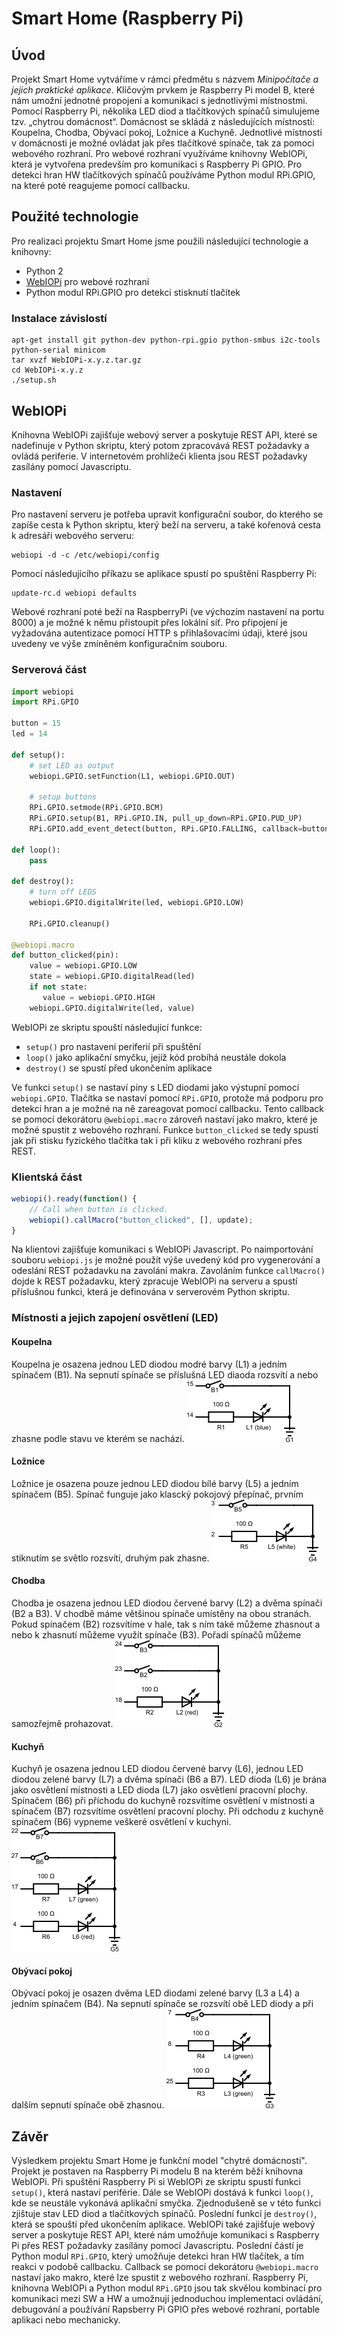# Smart Home (Raspberry Pi)

## Úvod

Projekt Smart Home vytváříme v rámci předmětu s názvem *Minipočítače a jejich praktické aplikace*. Klíčovým prvkem je Raspberry Pi model B, které nám umožní jednotné propojení a komunikaci s jednotlivými místnostmi. Pomocí Raspberry Pi, několika LED diod a tlačítkových spínačů simulujeme tzv. „chytrou domácnost“. Domácnost se skládá z následujících místností: Koupelna, Chodba, Obývací pokoj, Ložnice a Kuchyně. Jednotlivé místnosti v domácnosti je možné ovládat jak přes tlačítkové spínače, tak za pomoci webového rozhraní. Pro webové rozhraní využíváme knihovny WebIOPi, která je vytvořena predevším pro komunikaci s Raspberry Pi GPIO. Pro detekci hran HW tlačítkových spínačů používáme Python modul RPi.GPIO, na které poté reagujeme pomocí callbacku.

## Použité technologie

Pro realizaci projektu Smart Home jsme použili následující technologie a knihovny:

- Python 2
- [WebIOPi](http://webiopi.trouch.com/) pro webové rozhraní
- Python modul RPi.GPIO pro detekci stisknutí tlačítek

### Instalace závislostí

    apt-get install git python-dev python-rpi.gpio python-smbus i2c-tools python-serial minicom
    tar xvzf WebIOPi-x.y.z.tar.gz
    cd WebIOPi-x.y.z
    ./setup.sh

## WebIOPi

Knihovna WebIOPi zajišťuje webový server a poskytuje REST API, které se nadefinuje v Python skriptu, který potom zpracovává REST požadavky a ovládá periferie. V internetovém prohlížeči klienta jsou REST požadavky zasílány pomocí Javascriptu.

### Nastavení

Pro nastavení serveru je potřeba upravit konfigurační soubor, do kterého se zapíše cesta k Python skriptu, který beží na serveru, a také kořenová cesta k adresáři webového serveru:

    webiopi -d -c /etc/webiopi/config

Pomocí následujícího příkazu se aplikace spustí po spuštění Raspberry Pi:

    update-rc.d webiopi defaults

Webové rozhraní poté beží na RaspberryPi (ve výchozím nastavení na portu 8000) a je možné k němu přistoupit přes lokální síť. Pro připojení je vyžadována autentizace pomocí HTTP s přihlašovacími údaji, které jsou uvedeny ve výše zmíněném konfiguračním souboru.

### Serverová část

```python
import webiopi
import RPi.GPIO

button = 15
led = 14

def setup():
    # set LED as output
    webiopi.GPIO.setFunction(L1, webiopi.GPIO.OUT)

    # setup buttons
    RPi.GPIO.setmode(RPi.GPIO.BCM)
    RPi.GPIO.setup(B1, RPi.GPIO.IN, pull_up_down=RPi.GPIO.PUD_UP)
    RPi.GPIO.add_event_detect(button, RPi.GPIO.FALLING, callback=button_clicked, bouncetime=500)

def loop():
    pass

def destroy():
    # turn off LEDS
    webiopi.GPIO.digitalWrite(led, webiopi.GPIO.LOW)

    RPi.GPIO.cleanup()

@webiopi.macro
def button_clicked(pin):
    value = webiopi.GPIO.LOW
    state = webiopi.GPIO.digitalRead(led)
    if not state:
       value = webiopi.GPIO.HIGH
    webiopi.GPIO.digitalWrite(led, value)
```

WebIOPi ze skriptu spouští následující funkce:

- `setup()` pro nastavení periferií při spuštění
- `loop()` jako aplikační smyčku, jejíž kód probíhá neustále dokola
- `destroy()` se spustí před ukončením aplikace

Ve funkci `setup()` se nastaví piny s LED diodami jako výstupní pomocí `webiopi.GPIO`. Tlačítka se nastaví pomocí `RPi.GPIO`, protože má podporu pro detekci hran a je možné na ně zareagovat pomocí callbacku. Tento callback se pomocí dekorátoru `@webiopi.macro` zároveň nastaví jako makro, které je možné spustit z webového rozhraní. Funkce `button_clicked` se tedy spustí jak při stisku fyzického tlačítka tak i při kliku z webového rozhraní přes REST.

### Klientská část

```javascript
webiopi().ready(function() {
    // Call when button is clicked.
    webiopi().callMacro("button_clicked", [], update);
}
```

Na klientovi zajišťuje komunikaci s WebIOPi Javascript. Po naimportování souboru `webiopi.js` je možné použít výše uvedený kód pro vygenerování a odeslání REST požadavku na zavolání makra. Zavoláním funkce `callMacro()` dojde k REST požadavku, který zpracuje WebIOPi na serveru a spustí příslušnou funkci, která je definována v serverovém Python skriptu.

### Místnosti a jejich zapojení osvětlení (LED)
#### Koupelna
Koupelna je osazena jednou LED diodou modré barvy (L1) a jedním spínačem (B1). Na sepnutí spínače se příslušná LED diaoda rozsvítí a nebo zhasne podle stavu ve kterém se nachází.
![](https://github.com/RobinDvorak/mip-raspberry/blob/master/project/public/Bath_room.png)
#### Ložnice
Ložnice je osazena pouze jednou LED diodou bílé barvy (L5) a jedním spínačem (B5). Spínač funguje jako klascký pokojový přepínač, prvním stiknutím se světlo rozsvítí, druhým pak zhasne.
![](https://github.com/RobinDvorak/mip-raspberry/blob/master/project/public/Bedroom.png)
#### Chodba
Chodba je osazena jednou LED diodou červené barvy (L2) a dvěma spínači (B2 a B3). V chodbě máme většinou spínače umístěny na obou stranách. Pokud spínačem (B2) rozsvítíme v hale, tak s ním také můžeme zhasnout a nebo k zhasnutí můžeme využít spínače (B3). Pořadí spínačů můžeme samozřejmě prohazovat.
![](https://github.com/RobinDvorak/mip-raspberry/blob/master/project/public/Hallway.png)
#### Kuchyň
Kuchyň je osazena jednou LED diodou červené barvy (L6), jednou LED diodou zelené barvy (L7) a dvěma spínači (B6 a B7). LED dioda (L6) je brána jako osvětlení místnosti a LED dioda (L7) jako osvětlení pracovní plochy. Spínačem (B6) při příchodu do kuchyně rozsvítíme osvětlení v místnosti a spínačem (B7) rozsvítíme osvětlení pracovní plochy. Při odchodu z kuchyně spínačem (B6) vypneme veškeré osvětlení v kuchyni.
![](https://github.com/RobinDvorak/mip-raspberry/blob/master/project/public/Kitchen.png)
#### Obývací pokoj
Obývací pokoj je osazen dvěma LED diodami zelené barvy (L3 a L4) a jedním spínačem (B4). Na sepnutí spínače se rozsvítí obě LED diody a při dalším sepnutí spínače obě zhasnou.
![](https://github.com/RobinDvorak/mip-raspberry/blob/master/project/public/Living_room.png)

## Závěr
Výsledkem projektu Smart Home je funkční model "chytré domácnosti". Projekt je postaven na Raspberry Pi modelu B na kterém běží knihovna WebIOPi. Při spuštění Raspberry Pi si WebIOPi ze skriptu spustí funkci `setup()`, která nastaví periférie. Dále se WebIOPi dostává k funkci `loop()`, kde se neustále vykonává aplikační smyčka. Zjednodušeně se v této funkci zjištuje stav LED diod a tlačítkových spínačů. Poslední funkcí je `destroy()`, která se spouští před ukončením aplikace. WebIOPi také zajišťuje webový server a poskytuje REST API, které nám umožňuje komunikaci s Raspberry Pi přes REST požadavky zasílány pomocí Javascriptu. Poslední částí je Python modul `RPi.GPIO`, který umožňuje detekci hran HW tlačítek, a tím reakci v podobě callbacku. Callback se pomocí dekorátoru `@webiopi.macro` nastaví jako makro, které lze spustit z webového rozhraní. Raspberry Pi, knihovna WebIOPi a Python modul `RPi.GPIO` jsou tak skvělou kombinací pro komunikaci mezi SW a HW a umožnují jednoduchou implementaci ovládání, debugování a používání Rapsberry Pi GPIO přes webové rozhraní, portable aplikaci nebo mechanicky. 






